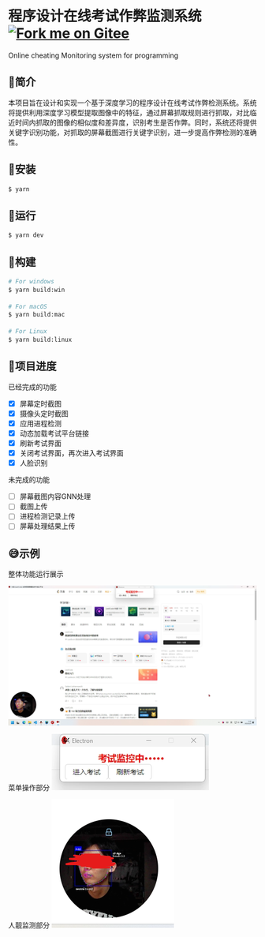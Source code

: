 # 程序设计在线考试作弊监测系统[![Fork me on Gitee](https://gitee.com/Young_Ya/cheating-detection-client/widgets/widget_1.svg)](https://gitee.com/Young_Ya/cheating-detection-client)

Online cheating Monitoring system for programming

## 🎯简介

本项目旨在设计和实现一个基于深度学习的程序设计在线考试作弊检测系统。系统将提供利用深度学习模型提取图像中的特征，通过屏幕抓取规则进行抓取，对比临近时间内抓取的图像的相似度和差异度，识别考生是否作弊。同时，系统还将提供关键字识别功能，对抓取的屏幕截图进行关键字识别，进一步提高作弊检测的准确性。

## 🎈安装

```bash
$ yarn
```

## 🎉运行

```bash
$ yarn dev
```

## 🔨构建

```bash
# For windows
$ yarn build:win

# For macOS
$ yarn build:mac

# For Linux
$ yarn build:linux
```

## 🔖项目进度

已经完成的功能

- [x] 屏幕定时截图
- [x] 摄像头定时截图
- [x] 应用进程检测
- [x] 动态加载考试平台链接
- [x] 刷新考试界面
- [x] 关闭考试界面，再次进入考试界面
- [x] 人脸识别

未完成的功能

- [ ] 屏幕截图内容GNN处理
- [ ] 截图上传
- [ ] 进程检测记录上传
- [ ] 屏幕处理结果上传

## 😅示例

整体功能运行展示

![整体功能运行示例](/resources/示例.png)

菜单操作部分
![菜单操作栏](/resources/操作菜单.png)

人靓监测部分
![人脸监测](/resources/人脸监测.png)

